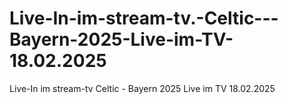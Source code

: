 # Live-In-im-stream-tv.-Celtic---Bayern-2025-Live-im-TV-18.02.2025
Live-In im stream-tv Celtic - Bayern 2025 Live im TV 18.02.2025
